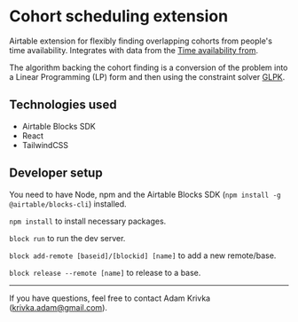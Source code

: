 # Cohort scheduling extension

Airtable extension for flexibly finding overlapping cohorts from people's time availability. Integrates with data from the [Time availability from](https://github.com/bluedot-impact-software/time-availability-form).

The algorithm backing the cohort finding is a conversion of the problem into a Linear Programming (LP) form and then using the constraint solver [GLPK](https://github.com/jvail/glpk.js/).

## Technologies used

- Airtable Blocks SDK
- React
- TailwindCSS

## Developer setup

You need to have Node, npm and the Airtable Blocks SDK (`npm install -g @airtable/blocks-cli`) installed.

`npm install` to install necessary packages.

`block run` to run the dev server.

`block add-remote [baseid]/[blockid] [name]` to add a new remote/base.

`block release --remote [name]` to release to a base.

---

If you have questions, feel free to contact Adam Krivka (krivka.adam@gmail.com).
